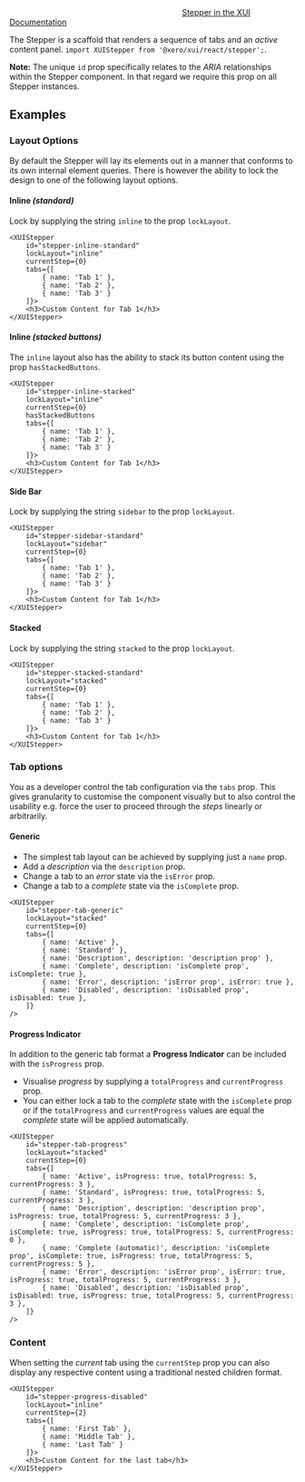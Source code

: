 <div class="xui-margin-vertical">
		<svg focusable="false" class="xui-icon xui-icon-inline xui-icon-large xui-icon-color-blue">
			<use xlink:href="#xui-icon-bookmark" role="presentation"/>
		</svg>
		<a href="../section-compounds-navigation-stepper.html">Stepper in the XUI Documentation</a>
</div>

The Stepper is a scaffold that renders a sequence of tabs and an *active* content panel. `import XUIStepper from '@xero/xui/react/stepper';`.

**Note:** The unique `id` prop specifically relates to the *ARIA* relationships within the Stepper component. In that regard we require this prop on all Stepper instances.

## Examples

### Layout Options

By default the Stepper will lay its elements out in a manner that conforms to its own internal element queries. There is however the ability to lock the design to one of the following layout options.

#### Inline *(standard)*

Lock by supplying the string `inline` to the prop `lockLayout`.

```
<XUIStepper
	id="stepper-inline-standard"
	lockLayout="inline"
	currentStep={0}
	tabs={[
		{ name: 'Tab 1' },
		{ name: 'Tab 2' },
		{ name: 'Tab 3' }
	]}>
	<h3>Custom Content for Tab 1</h3>
</XUIStepper>
```

#### Inline *(stacked buttons)*

The `inline` layout also has the ability to stack its button content using the prop `hasStackedButtons`.

```
<XUIStepper
	id="stepper-inline-stacked"
	lockLayout="inline"
	currentStep={0}
	hasStackedButtons
	tabs={[
		{ name: 'Tab 1' },
		{ name: 'Tab 2' },
		{ name: 'Tab 3' }
	]}>
	<h3>Custom Content for Tab 1</h3>
</XUIStepper>
```

#### Side Bar

Lock by supplying the string `sidebar` to the prop `lockLayout`.

```
<XUIStepper
	id="stepper-sidebar-standard"
	lockLayout="sidebar"
	currentStep={0}
	tabs={[
		{ name: 'Tab 1' },
		{ name: 'Tab 2' },
		{ name: 'Tab 3' }
	]}>
	<h3>Custom Content for Tab 1</h3>
</XUIStepper>
```

#### Stacked

Lock by supplying the string `stacked` to the prop `lockLayout`.

```
<XUIStepper
	id="stepper-stacked-standard"
	lockLayout="stacked"
	currentStep={0}
	tabs={[
		{ name: 'Tab 1' },
		{ name: 'Tab 2' },
		{ name: 'Tab 3' }
	]}>
	<h3>Custom Content for Tab 1</h3>
</XUIStepper>
```

### Tab options

You as a developer control the tab configuration via the `tabs` prop. This gives granularity to customise the component visually but to also control the usability e.g. force the user to proceed through the *steps* linearly or arbitrarily.

#### Generic

+ The simplest tab layout can be achieved by supplying just a `name` prop.
+ Add a *description* via the `description` prop.
+ Change a tab to an *error* state via the `isError` prop.
+ Change a tab to a *complete* state via the `isComplete` prop.

```
<XUIStepper
	id="stepper-tab-generic"
	lockLayout="stacked"
	currentStep={0}
	tabs={[
		{ name: 'Active' },
		{ name: 'Standard' },
		{ name: 'Description', description: 'description prop' },
		{ name: 'Complete', description: 'isComplete prop', isComplete: true },
		{ name: 'Error', description: 'isError prop', isError: true },
		{ name: 'Disabled', description: 'isDisabled prop', isDisabled: true },
	]}
/>
```

#### Progress Indicator

In addition to the generic tab format a **Progress Indicator** can be included with the `isProgress` prop.

+ Visualise *progress* by supplying a `totalProgress` and `currentProgress` prop.
+ You can either lock a tab to the *complete* state with the `isComplete` prop or if the `totalProgress` and `currentProgress` values are equal the *complete* state
will be applied automatically.

```
<XUIStepper
	id="stepper-tab-progress"
	lockLayout="stacked"
	currentStep={0}
	tabs={[
		{ name: 'Active', isProgress: true, totalProgress: 5, currentProgress: 3 },
		{ name: 'Standard', isProgress: true, totalProgress: 5, currentProgress: 3 },
		{ name: 'Description', description: 'description prop', isProgress: true, totalProgress: 5, currentProgress: 3 },
		{ name: 'Complete', description: 'isComplete prop', isComplete: true, isProgress: true, totalProgress: 5, currentProgress: 0 },
		{ name: 'Complete (automatic)', description: 'isComplete prop', isComplete: true, isProgress: true, totalProgress: 5, currentProgress: 5 },
		{ name: 'Error', description: 'isError prop', isError: true, isProgress: true, totalProgress: 5, currentProgress: 3 },
		{ name: 'Disabled', description: 'isDisabled prop', isDisabled: true, isProgress: true, totalProgress: 5, currentProgress: 3 },
	]}
/>
```

### Content

When setting the *current* tab using the `currentStep` prop you can also display any respective content using a traditional nested children format.

```
<XUIStepper
	id="stepper-progress-disabled"
	lockLayout="inline"
	currentStep={2}
	tabs={[
		{ name: 'First Tab' },
		{ name: 'Middle Tab' },
		{ name: 'Last Tab' }
	]}>
	<h3>Custom Content for the last tab</h3>
</XUIStepper>
```
